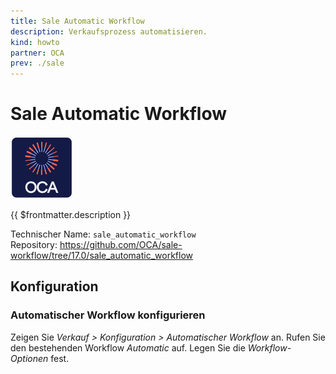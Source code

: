 ```yaml
---
title: Sale Automatic Workflow
description: Verkaufsprozess automatisieren.
kind: howto
partner: OCA
prev: ./sale
---
```

# Sale Automatic Workflow
![icon_oca_app](attachments/icon_oca_app.png)

{{ $frontmatter.description }}

Technischer Name: `sale_automatic_workflow`\
Repository: <https://github.com/OCA/sale-workflow/tree/17.0/sale_automatic_workflow>

## Konfiguration

### Automatischer Workflow konfigurieren

Zeigen Sie *Verkauf > Konfiguration > Automatischer Workflow* an. Rufen Sie den bestehenden Workflow *Automatic* auf. Legen Sie die *Workflow-Optionen* fest.
